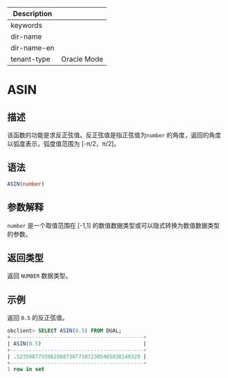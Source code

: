 | Description   |                 |
|---------------|-----------------|
| keywords      |                 |
| dir-name      |                 |
| dir-name-en   |                 |
| tenant-type   | Oracle Mode     |

# ASIN

## 描述

该函数的功能是求反正弦值。反正弦值是指正弦值为`number` 的角度，返回的角度以弧度表示，弧度值范围为 \[-π/2，π/2\]。

## 语法

```sql
ASIN(number)
```

## 参数解释

`number` 是一个取值范围在 \[-1,1\] 的数值数据类型或可以隐式转换为数值数据类型的参数。

## 返回类型

返回 `NUMBER` 数据类型。

## 示例

返回 `0.5` 的反正弦值。

```sql
obclient> SELECT ASIN(0.5) FROM DUAL;
+-------------------------------------------+
| ASIN(0.5)                                 |
+-------------------------------------------+
| .5235987755982988730771072305465838140329 |
+-------------------------------------------+
1 row in set
```
